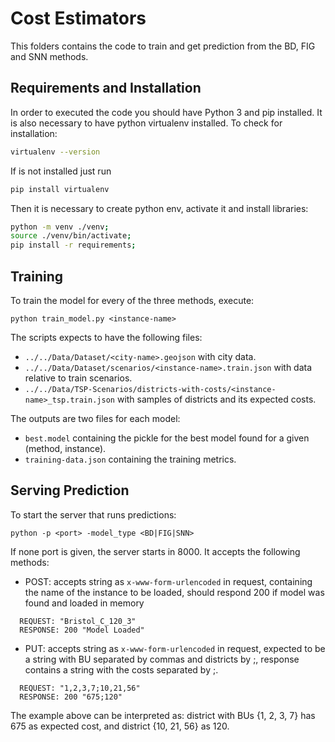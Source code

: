 # Cost Estimators

This folders contains the code to train and get prediction from the BD, FIG and SNN methods.

## Requirements and Installation
 
In order to executed the code you should have Python 3 and pip installed.
It is also necessary to have python virtualenv installed. To check for installation:

```sh
virtualenv --version
```

If is not installed just run
```sh
pip install virtualenv
```

Then it is necessary to create python env, activate it and install libraries:

```sh
python -m venv ./venv;
source ./venv/bin/activate;
pip install -r requirements;
```

## Training

To train the model for every of the three methods, execute:

```
python train_model.py <instance-name>
```

The scripts expects to have the following files:

- ``../../Data/Dataset/<city-name>.geojson`` with city data.
- ``../../Data/Dataset/scenarios/<instance-name>.train.json`` with data relative to train scenarios.
- ``../../Data/TSP-Scenarios/districts-with-costs/<instance-name>_tsp.train.json`` with samples of districts and its expected costs.

The outputs are two files for each model:

- ``best.model`` containing the pickle for the best model found for a given (method, instance).
- ``training-data.json`` containing the training metrics.

## Serving Prediction

To start the server that runs predictions:

```
python -p <port> -model_type <BD|FIG|SNN>
```

If none port is given, the server starts in 8000. It accepts the following methods:

- POST: accepts string as ``x-www-form-urlencoded`` in request, containing the name of the instance to be loaded, should respond 200 if model was found and loaded in memory

```
  REQUEST: "Bristol_C_120_3"
  RESPONSE: 200 "Model Loaded"
``` 

- PUT: accepts string as ``x-www-form-urlencoded`` in request, expected to be a string with BU separated by commas and districts by ;, response contains a string with the costs separated by ;. 

```
  REQUEST: "1,2,3,7;10,21,56"
  RESPONSE: 200 "675;120"
``` 

The example above can be interpreted as: district with BUs {1, 2, 3, 7} has 675 as expected cost, and district {10, 21, 56} as 120.

